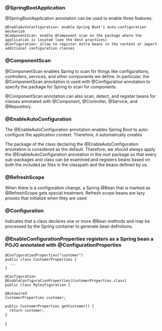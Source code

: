 ### @SpringBootApplication
  @SpringBootApplication annotation can be used to enable three features:

    @EnableAutoConfiguration: enable Spring Boot’s auto-configuration mechanism
    @ComponentScan: enable @Component scan on the package where the application is located (see the best practices)
    @Configuration: allow to register extra beans in the context or import additional configuration classes

### @ComponentScan
  @ComponentScan enables Spring to scan for things like configurations, controllers, services, and other components we define.
  In particular, the @ComponentScan annotation is used with @Configuration annotation to specify the package for Spring to scan for components.
  
   @ComponentScan annotation can also scan, detect, and register beans for classes annotated with @Component, @Controller, @Service, and @Repository.

### @EnableAutoConfiguration
  The @EnableAutoConfiguration annotation enables Spring Boot to auto-configure the application context. Therefore, it automatically creates 
  
  The package of the class declaring the @EnableAutoConfiguration annotation is considered as the default. Therefore, we should always apply 
  the @EnableAutoConfiguration annotation in the root package so that every sub-packages and class can be examined:and registers beans based 
  on both the included jar files in the classpath and the beans defined by us.

### @RefreshScope
  When there is a configuration change, a Spring @Bean that is marked as @RefreshScope gets special treatment.
  Refresh scope beans are lazy proxies that initialize when they are used
  
### @Configuration
  Indicates that a class declares one or more @Bean methods and may be processed by the Spring container to 
  generate bean definitions.
  
### @EnableConfigurationProperties registers as a Spring bean a POJO annotated with @ConfigurationProperties
    @ConfigurationProperties("customer")
    public class CustomerProperties {
      ...
    }

    @Configuration
    @EnableConfigurationProperties(CustomerProperties.class)
    public class MyConfiguration {

    @Autowired
    CustomerProperties customer;

    public CustomerProperties getCustomer() {
      return customer;
    }
  }
